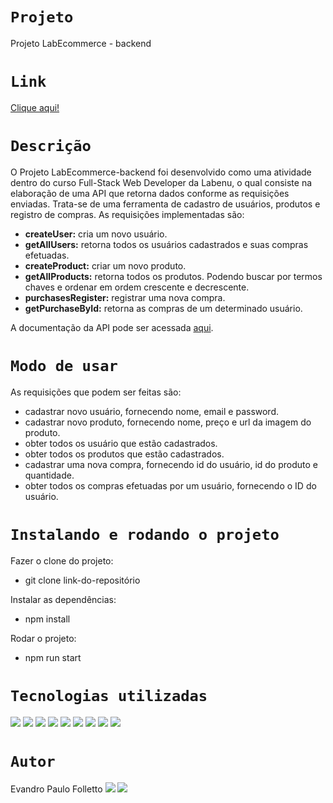 # `Projeto`
Projeto LabEcommerce - backend

# `Link`
[Clique aqui!](https://folletto-labecommerce.herokuapp.com/)

# `Descrição`
O Projeto LabEcommerce-backend foi desenvolvido como uma atividade dentro do curso Full-Stack Web Developer da Labenu, o qual consiste na elaboração de uma API que retorna dados conforme as requisições enviadas. Trata-se de uma ferramenta de cadastro de usuários, produtos e registro de compras. As requisições implementadas são:

- **createUser:** cria um novo usuário.
- **getAllUsers:** retorna todos os usuários cadastrados e suas compras efetuadas.
- **createProduct:** criar um novo produto.
- **getAllProducts:** retorna todos os produtos. Podendo buscar por termos chaves e ordenar em ordem crescente e decrescente.
- **purchasesRegister:** registrar uma nova compra.
- **getPurchaseById:** retorna as compras de um determinado usuário.

A documentação da API pode ser acessada [aqui](https://documenter.getpostman.com/view/21552787/VUxRQmX3).

# `Modo de usar`
As requisições que podem ser feitas são:  
- cadastrar novo usuário, fornecendo nome, email e password.
- cadastrar novo produto, fornecendo nome, preço e url da imagem do produto.
- obter todos os usuário que estão cadastrados.
- obter todos os produtos que estão cadastrados.
- cadastrar uma nova compra, fornecendo id do usuário, id do produto e quantidade.
- obter todos os compras efetuadas por um usuário, fornecendo o ID do usuário.

# `Instalando e rodando o projeto`
Fazer o clone do projeto:
- git clone link-do-repositório

Instalar as dependências:
- npm install

Rodar o projeto:
- npm run start

# `Tecnologias utilizadas`
<div>
<img src="https://img.shields.io/badge/Visual_Studio_Code-0078D4?style=for-the-badge&logo=visual%20studio%20code&logoColor=white">
<img src="https://img.shields.io/badge/JavaScript-F7DF1E?style=for-the-badge&logo=javascript&logoColor=black">
<img src="https://img.shields.io/badge/TypeScript-007ACC?style=for-the-badge&logo=typescript&logoColor=white">
<img src="https://img.shields.io/badge/Node.js-43853D?style=for-the-badge&logo=node.js&logoColor=white">
<img src="https://img.shields.io/badge/MySQL-00000F?style=for-the-badge&logo=mysql&logoColor=white">
<img src="https://img.shields.io/badge/Express.js-404D59?style=for-the-badge">
<img src="https://img.shields.io/badge/GIT-E44C30?style=for-the-badge&logo=git&logoColor=white">
<img src="https://img.shields.io/badge/GitHub-100000?style=for-the-badge&logo=github&logoColor=white">
<img src="https://img.shields.io/badge/Markdown-000000?style=for-the-badge&logo=markdown&logoColor=white">
</div>

# `Autor`
Evandro Paulo Folletto
<a href="https://www.linkedin.com/in/evandrofolletto/"><img src="https://img.shields.io/badge/LinkedIn-0077B5?style=for-the-badge&logo=linkedin&logoColor=white"></a> <a href="https://github.com/epfolletto"><img src="https://img.shields.io/badge/GitHub-100000?style=for-the-badge&logo=github&logoColor=white"></a>